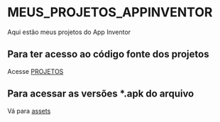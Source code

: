 # MEUS_PROJETOS_APPINVENTOR
Aqui estão meus projetos do App Inventor 

## Para ter acesso ao código fonte dos projetos 

Acesse [PROJETOS](https://github.com/victorluansilva/MEUS_PROJETOS_APPINVENTOR/tree/main/PROJETOS)

## Para acessar as versões *.apk do arquivo

Vá para [assets](https://github.com/victorluansilva/MEUS_PROJETOS_APPINVENTOR/tree/main/assets)
